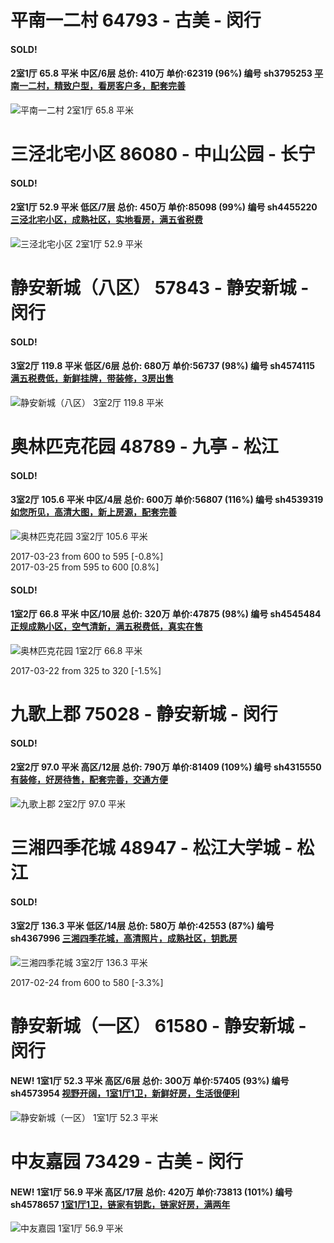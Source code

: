 # 平南一二村 64793 - 古美 - 闵行

#### SOLD!
#### 2室1厅 65.8 平米 中区/6层 总价: 410万 单价:62319 (96%) 编号 sh3795253 [平南一二村，精致户型，看房客户多，配套完善](https://href.li/?http://sh.lianjia.com/ershoufang/sh3795253.html)

![平南一二村 2室1厅 65.8 平米](http://cdn1.dooioo.com/fetch/vp/fy/gi/20160703/435d41a3-1142-4e60-bee6-7043d8f253a0.jpg_200x150.jpg)



    


# 三泾北宅小区 86080 - 中山公园 - 长宁

#### SOLD!
#### 2室1厅 52.9 平米 低区/7层 总价: 450万 单价:85098 (99%) 编号 sh4455220 [三泾北宅小区，成熟社区，实地看房，满五省税费](https://href.li/?http://sh.lianjia.com/ershoufang/sh4455220.html)

![三泾北宅小区 2室1厅 52.9 平米](http://cdn7.dooioo.com/static/img/new-version/default_block.png)



    


# 静安新城（八区） 57843 - 静安新城 - 闵行

#### SOLD!
#### 3室2厅 119.8 平米 低区/6层 总价: 680万 单价:56737 (98%) 编号 sh4574115 [满五税费低，新鲜挂牌，带装修，3房出售](https://href.li/?http://sh.lianjia.com/ershoufang/sh4574115.html)

![静安新城（八区） 3室2厅 119.8 平米](http://cdn7.dooioo.com/static/img/new-version/default_block.png)



    


# 奥林匹克花园 48789 - 九亭 - 松江

#### SOLD!
#### 3室2厅 105.6 平米 中区/4层 总价: 600万 单价:56807 (116%) 编号 sh4539319 [如您所见，高清大图，新上房源，配套完善](https://href.li/?http://sh.lianjia.com/ershoufang/sh4539319.html)

![奥林匹克花园 3室2厅 105.6 平米](http://cdn1.dooioo.com/fetch/vp/fy/gi/20160112/f898dfeb-bbaa-4d11-aa06-b94419c9fdd1.jpg_200x150.jpg)

2017-03-23 from 600 to 595 [-0.8%]<br />2017-03-25 from 595 to 600 [0.8%]

    
#### SOLD!
#### 1室2厅 66.8 平米 中区/10层 总价: 320万 单价:47875 (98%) 编号 sh4545484 [正规成熟小区，空气清新，满五税费低，真实在售](https://href.li/?http://sh.lianjia.com/ershoufang/sh4545484.html)

![奥林匹克花园 1室2厅 66.8 平米](http://cdn7.dooioo.com/static/img/new-version/default_block.png)

2017-03-22 from 325 to 320 [-1.5%]

    


# 九歌上郡 75028 - 静安新城 - 闵行

#### SOLD!
#### 2室2厅 97.0 平米 高区/12层 总价: 790万 单价:81409 (109%) 编号 sh4315550 [有装修，好房待售，配套完善，交通方便](https://href.li/?http://sh.lianjia.com/ershoufang/sh4315550.html)

![九歌上郡 2室2厅 97.0 平米](http://cdn1.dooioo.com/fetch/vp/fy/gi/20161030/f47d3a04-dbf1-45cf-b61f-51184fa99cb5.jpg_200x150.jpg)



    


# 三湘四季花城 48947 - 松江大学城 - 松江

#### SOLD!
#### 3室2厅 136.3 平米 低区/14层 总价: 580万 单价:42553 (87%) 编号 sh4367996 [三湘四季花城，高清照片，成熟社区，钥匙房](https://href.li/?http://sh.lianjia.com/ershoufang/sh4367996.html)

![三湘四季花城 3室2厅 136.3 平米](http://cdn1.dooioo.com/fetch/vp/fy/gi/20161031/72a28406-5488-43bc-921b-bc47d24e7fc5.jpg_200x150.jpg)

2017-02-24 from 600 to 580 [-3.3%]

    


# 静安新城（一区） 61580 - 静安新城 - 闵行

#### NEW! 1室1厅 52.3 平米 高区/6层 总价: 300万 单价:57405 (93%) 编号 sh4573954 [视野开阔，1室1厅1卫，新鲜好房，生活很便利](https://href.li/?http://sh.lianjia.com/ershoufang/sh4573954.html)

![静安新城（一区） 1室1厅 52.3 平米](http://cdn1.dooioo.com/fetch/vp/fy/gi/20160628/21f709a8-119a-413a-a4cd-1d422d80b4b6.jpg_200x150.jpg)

    


# 中友嘉园 73429 - 古美 - 闵行

#### NEW! 1室1厅 56.9 平米 高区/17层 总价: 420万 单价:73813 (101%) 编号 sh4578657 [1室1厅1卫，链家有钥匙，链家好房，满两年](https://href.li/?http://sh.lianjia.com/ershoufang/sh4578657.html)

![中友嘉园 1室1厅 56.9 平米](http://cdn1.dooioo.com/fetch/vp/fy/gi/20170319/f3abb874-90bc-4941-99c4-077d7a56615d.jpg_200x150.jpg)

    


